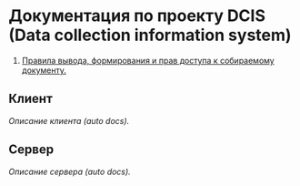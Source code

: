 # Документация по проекту DCIS (Data collection information system)


1. [Правила вывода, формирования и прав доступа к собираемому документу.](document_rules.md)

## Клиент

*Описание клиента (auto docs).*

## Сервер

*Описание сервера (auto docs).*